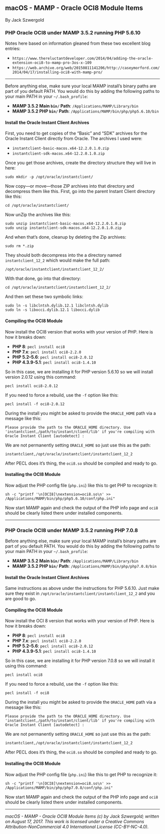 ## macOS - MAMP - Oracle OCI8 Module Items

By Jack Szwergold

### PHP Oracle OCI8 under MAMP 3.5.2 running PHP 5.6.10

Notes here based on information gleaned from these two excellent blog entries:

* `https://www.thereluctantdeveloper.com/2014/04/adding-the-oracle-extension-oci8-to-mamp-pro-3os-x-109`
* `https://web.archive.org/web/20150811141206/http://caseymorford.com/2014/04/17/installing-oci8-with-mamp-pro/`

***

Before anything else, make sure your local MAMP install’s binary paths are part of you default PATH. You would do this by adding the following paths to your main PATH in your `~/.bash_profile`:

* **MAMP 3.5.2 Main `bin/` Path**: `/Applications/MAMP/Library/bin`
* **MAMP 3.5.2 PHP `bin/` Path**: `/Applications/MAMP/bin/php/php5.6.10/bin`

#### Install the Oracle Instant Client Archives

First, you need to get copies of the “Basic” and “SDK” archives for the Oracle Instant Client directly from Oracle. The archives I used were:

* `instantclient-basic-macos.x64-12.2.0.1.0.zip`
* `instantclient-sdk-macos.x64-12.2.0.1.0.zip`

Once you get those archives, create the directory structure they will live in here:

	sudo mkdir -p /opt/oracle/instantclient/

Now copy—or move—those ZIP archives into that directory and decompress them like this. First, go into the parent Instant Client directory like this:

	cd /opt/oracle/instantclient/

Now unZip the archives like this:

	sudo unzip instantclient-basic-macos.x64-12.2.0.1.0.zip
	sudo unzip instantclient-sdk-macos.x64-12.2.0.1.0.zip

And when that’s done, cleanup by deleting the Zip archives:

	sudo rm *.zip

They should both decompress into the a directory named `instantclient_12_2` which would make the full path:

	/opt/oracle/instantclient/instantclient_12_2/

With that done, go into that directory:

	cd /opt/oracle/instantclient/instantclient_12_2/

And then set these two symbolic links:

	sudo ln -s libclntsh.dylib.12.1 libclntsh.dylib
	sudo ln -s libocci.dylib.12.1 libocci.dylib

#### Compiling the OCI8 Module

Now install the OCI8 version that works with your version of PHP. Here is how it breaks down:

* **PHP 8**: `pecl install oci8`
* **PHP 7.x**: `pecl install oci8-2.2.0`
* **PHP 5.2–5.6**: `pecl install oci8-2.0.12`
* **PHP 4.3.9-5.1**: `pecl install oci8-1.4.10`

So in this case, we are installing it for PHP version 5.6.10 so we will install version 2.0.12 using this command:

	pecl install oci8-2.0.12

If you need to force a rebuild, use the `-f` option like this:

	pecl install -f oci8-2.0.12

During the install you might be asked to provide the `ORACLE_HOME` path via a message like this:

	Please provide the path to the ORACLE_HOME directory. Use 'instantclient,/path/to/instant/client/lib' if you're compiling with Oracle Instant Client [autodetect] :

We are not permanently setting `ORACLE_HOME` so just use this as the path:

	instantclient,/opt/oracle/instantclient/instantclient_12_2

After PECL does it’s thing, the `oci8.so` should be compiled and ready to go.

#### Installing the OCI8 Module

Now adjust the PHP config file (`php.ini`) like this to get PHP to recognize it:

	sh -c "printf '\n[OCI8]\nextension=oci8.so\n' >> /Applications/MAMP/bin/php/php5.6.10/conf/php.ini"

Now start MAMP again and check the output of the PHP info page and `oci8` should be clearly listed there under installed components.

***

### PHP Oracle OCI8 under MAMP 3.5.2 running PHP 7.0.8

Before anything else, make sure your local MAMP install’s binary paths are part of you default PATH. You would do this by adding the following paths to your main PATH in your `~/.bash_profile`:

* **MAMP 3.5.2 Main `bin/` Path**: `/Applications/MAMP/Library/bin`
* **MAMP 3.5.2 PHP `bin/` Path**: `/Applications/MAMP/bin/php/php7.0.8/bin`

#### Install the Oracle Instant Client Archives

Same instructions as above under the instructions for PHP 5.6.10. Just make sure they exist in `/opt/oracle/instantclient/instantclient_12_2` and you are good to go.

#### Compiling the OCI8 Module

Now install the OCI 8 version that works with your version of PHP. Here is how it breaks down:

* **PHP 8**: `pecl install oci8`
* **PHP 7.x**: `pecl install oci8-2.2.0`
* **PHP 5.2–5.6**: `pecl install oci8-2.0.12`
* **PHP 4.3.9-5.1**: `pecl install oci8-1.4.10`

So in this case, we are installing it for PHP version 7.0.8 so we will install it using this command:

	pecl install oci8

If you need to force a rebuild, use the `-f` option like this:

	pecl install -f oci8

During the install you might be asked to provide the `ORACLE_HOME` path via a message like this:

	Please provide the path to the ORACLE_HOME directory. Use 'instantclient,/path/to/instant/client/lib' if you're compiling with Oracle Instant Client [autodetect] :

We are not permanently setting `ORACLE_HOME` so just use this as the path:

	instantclient,/opt/oracle/instantclient/instantclient_12_2

After PECL does it’s thing, the `oci8.so` should be compiled and ready to go.

#### Installing the OCI8 Module

Now adjust the PHP config file (`php.ini`) like this to get PHP to recognize it:

	sh -c "printf '\n[OCI8]\nextension=oci8.so\n' >> /Applications/MAMP/bin/php/php7.0.8/conf/php.ini"

Now start MAMP again and check the output of the PHP info page and `oci8` should be clearly listed there under installed components.

***

*macOS - MAMP - Oracle OCI8 Module Items (c) by Jack Szwergold; written on August 17, 2017. This work is licensed under a Creative Commons Attribution-NonCommercial 4.0 International License (CC-BY-NC-4.0).*